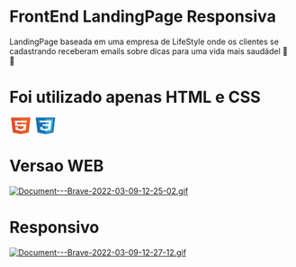 # FrontEnd LandingPage Responsiva

LandingPage baseada em uma empresa de LifeStyle onde os clientes se cadastrando receberam emails sobre dicas para uma vida mais saudádel :leaves::leaves:


# Foi utilizado apenas HTML e CSS
<div style="display: inline_block">
  <img align="center" alt="Rafa-HTML" height="30" width="40" src="https://raw.githubusercontent.com/devicons/devicon/master/icons/html5/html5-original.svg">
  <img align="center" alt="Rafa-CSS" height="30" width="40" src="https://raw.githubusercontent.com/devicons/devicon/master/icons/css3/css3-original.svg">   
 </div>
 
# Versao WEB 
<a href="https://gifyu.com/image/SMFmi"><img src="https://s7.gifyu.com/images/Document---Brave-2022-03-09-12-25-02.gif" alt="Document---Brave-2022-03-09-12-25-02.gif" border="0"></a>

# Responsivo
<a href="https://gifyu.com/image/SMFmj"><img src="https://s7.gifyu.com/images/Document---Brave-2022-03-09-12-27-12.gif" alt="Document---Brave-2022-03-09-12-27-12.gif" border="0"></a>
